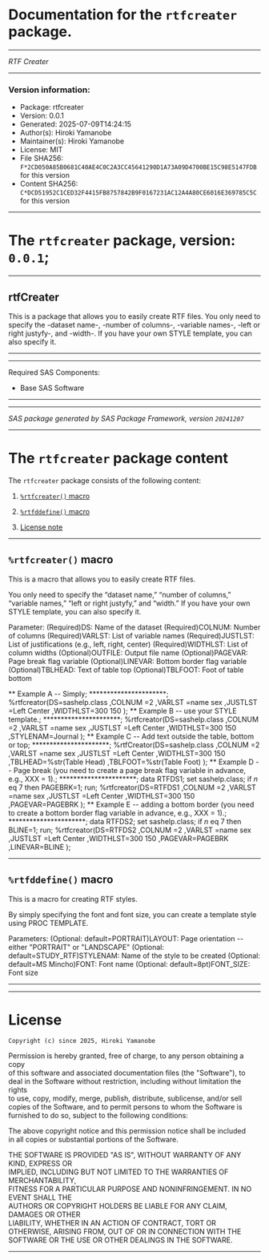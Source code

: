 ﻿# Documentation for the `rtfcreater` package.
  
----------------------------------------------------------------
 
 *RTF Creater* 
  
----------------------------------------------------------------
 
### Version information:
  
- Package: rtfcreater
- Version: 0.0.1
- Generated: 2025-07-09T14:24:15
- Author(s): Hiroki Yamanobe
- Maintainer(s): Hiroki Yamanobe
- License: MIT
- File SHA256: `F*2CD050A85B0681C40AE4C0C2A3CC45641290D1A73A09D4700BE15C98E5147FDB` for this version
- Content SHA256: `C*DCD51952C1CED32F4415FB8757842B9F0167231AC12A4A80CE6016E369785C5C` for this version
  
---
 
# The `rtfcreater` package, version: `0.0.1`;
  
---
 
## rtfCreater ##
This is a package that allows you to easily create RTF files.
You only need to specify the -dataset name-, -number of columns-, -variable names-, -left or right justyfy-, and -width-.
If you have your own STYLE template, you can also specify it.
  
---
 
  
---
 
Required SAS Components: 
  - Base SAS Software
  
---
 
 
--------------------------------------------------------------------
 
*SAS package generated by SAS Package Framework, version `20241207`*
 
--------------------------------------------------------------------
 
# The `rtfcreater` package content
The `rtfcreater` package consists of the following content:
 
1. [`%rtfcreater()` macro ](#rtfcreater-macros-1 )
2. [`%rtfddefine()` macro ](#rtfddefine-macros-2 )
  
 
3. [License note](#license)
  
---
 
## `%rtfcreater()` macro <a name="rtfcreater-macros-1"></a> ######

This is a macro that allows you to easily create RTF files.

You only need to specify the “dataset name,” “number of columns,” “variable names,” “left or right justyfy,” and “width.”
If you have your own STYLE template, you can also specify it.

Parameter: 
(Required)DS: Name of the dataset
(Required)COLNUM: Number of columns
(Required)VARLST: List of variable names
(Required)JUSTLST: List of justifications (e.g., left, right, center)
(Required)WIDTHLST: List of column widths
(Optional)OUTFILE: Output file name
(Optional)PAGEVAR: Page break flag variable
(Optional)LINEVAR: Bottom border flag variable
(Optional)TBLHEAD: Text of table top
(Optional)TBLFOOT: Foot of table bottom

** Example A  -- Simply;
**********************;
%rtfcreator(DS=sashelp.class
,COLNUM  =2
,VARLST  =name sex 
,JUSTLST =Left Center
,WIDTHLST=300 150 
);
** Example B -- use your STYLE template.;
**********************;
%rtfcreator(DS=sashelp.class
,COLNUM  =2
,VARLST  =name sex 
,JUSTLST =Left Center
,WIDTHLST=300 150 
,STYLENAM=Journal
);
** Example C -- Add text outside the table, bottom or top;
**********************;
%rtfCreator(DS=sashelp.class
,COLNUM  =2
,VARLST  =name sex 
,JUSTLST =Left Center
,WIDTHLST=300 150 
,TBLHEAD=%str(Table Head)
,TBLFOOT=%str(Table Foot)
);
** Example D -- Page break (you need to create a page break flag variable in advance, e.g., XXX = 1).;
**********************;
data RTFDS1;
  set sashelp.class;
  if _n_ eq 7 then PAGEBRK=1;
run;
%rtfcreator(DS=RTFDS1
,COLNUM  =2
,VARLST  =name sex 
,JUSTLST =Left Center
,WIDTHLST=300 150 
,PAGEVAR=PAGEBRK
);
** Example E -- adding a bottom border (you need to create a bottom border flag variable in advance, e.g., XXX = 1).;
**********************;
data RTFDS2;
  set sashelp.class;
  if _n_ eq 7 then BLINE=1;
run;
%rtfcreator(DS=RTFDS2
,COLNUM  =2
,VARLST  =name sex 
,JUSTLST =Left Center
,WIDTHLST=300 150 
,PAGEVAR=PAGEBRK
,LINEVAR=BLINE
);

  
---
 
## `%rtfddefine()` macro <a name="rtfddefine-macros-2"></a> ######

This is a macro for creating RTF styles.

By simply specifying the font and font size, you can create a template style using PROC TEMPLATE.

Parameters:
(Optional: default=PORTRAIT)LAYOUT: Page orientation -- either "PORTRAIT" or "LANDSCAPE"
(Optional: default=STUDY_RTF)STYLENAM: Name of the style to be created
(Optional: default=MS Mincho)FONT: Font name
(Optional: default=8pt)FONT_SIZE: Font size

  
---
 
  
---
 
# License <a name="license"></a> ######
 
	Copyright (c) since 2025, Hiroki Yamanobe

  Permission is hereby granted, free of charge, to any person obtaining a copy  
  of this software and associated documentation files (the "Software"), to deal 
  in the Software without restriction, including without limitation the rights  
  to use, copy, modify, merge, publish, distribute, sublicense, and/or sell     
  copies of the Software, and to permit persons to whom the Software is         
  furnished to do so, subject to the following conditions:                      
                                                                                
  The above copyright notice and this permission notice shall be included       
  in all copies or substantial portions of the Software.                        
                                                                                
  THE SOFTWARE IS PROVIDED "AS IS", WITHOUT WARRANTY OF ANY KIND, EXPRESS OR    
  IMPLIED, INCLUDING BUT NOT LIMITED TO THE WARRANTIES OF MERCHANTABILITY,      
  FITNESS FOR A PARTICULAR PURPOSE AND NONINFRINGEMENT. IN NO EVENT SHALL THE   
  AUTHORS OR COPYRIGHT HOLDERS BE LIABLE FOR ANY CLAIM, DAMAGES OR OTHER        
  LIABILITY, WHETHER IN AN ACTION OF CONTRACT, TORT OR OTHERWISE, ARISING FROM, 
  OUT OF OR IN CONNECTION WITH THE SOFTWARE OR THE USE OR OTHER DEALINGS IN THE 
  SOFTWARE.
  
---
 

